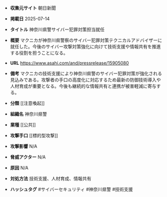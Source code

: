 - **収集元サイト**
朝日新聞

- **掲載日**
2025-07-14

- **タイトル**
神奈川県警サイバー犯罪対策担当就任

- **概要**
マクニカが神奈川県警察のサイバー犯罪対策テクニカルアドバイザーに就任した。今後のサイバー攻撃対策強化に向けて技術支援や情報共有を推進する役割を担うことになる。

- **URL**
https://www.asahi.com/and/pressrelease/15905080

- **備考**
マクニカの技術支援により神奈川県警のサイバー犯罪対策が強化される見込みである。攻撃者の手口の高度化に対応するため最新の防御技術導入や人材育成が重要となる。今後も継続的な情報共有と連携が被害軽減に寄与する。

- **分類**
[[注意喚起]]

- **組織名**
神奈川県警

- **業種**
[[公共]]

- **攻撃手口**
[[標的型攻撃]]

- **攻撃影響**
N/A

- **脅威アクター**
N/A

- **原因**
N/A

- **対処方法**
技術支援、人材育成、情報共有

- **ハッシュタグ**
#サイバーセキュリティ #神奈川県警 #技術支援
